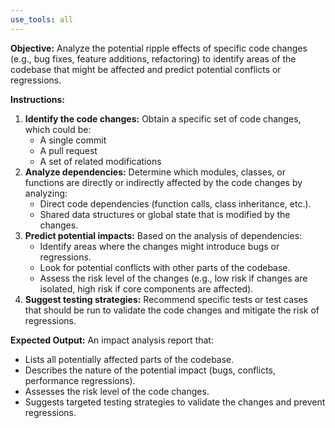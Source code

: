 ```yaml
---
use_tools: all
---
```

**Objective:** Analyze the potential ripple effects of specific code changes (e.g., bug fixes, feature additions, refactoring) to identify areas of the codebase that might be affected and predict potential conflicts or regressions.

**Instructions:**

1. **Identify the code changes:**  Obtain a specific set of code changes, which could be:
    - A single commit
    - A pull request
    - A set of related modifications
2. **Analyze dependencies:**  Determine which modules, classes, or functions are directly or indirectly affected by the code changes by analyzing:
    -  Direct code dependencies (function calls, class inheritance, etc.).
    -  Shared data structures or global state that is modified by the changes.
3. **Predict potential impacts:**  Based on the analysis of dependencies:
    -  Identify areas where the changes might introduce bugs or regressions.
    -  Look for potential conflicts with other parts of the codebase.
    -  Assess the risk level of the changes (e.g., low risk if changes are isolated, high risk if core components are affected).
4. **Suggest testing strategies:**  Recommend specific tests or test cases that should be run to validate the code changes and mitigate the risk of regressions.

**Expected Output:** An impact analysis report that:

-  Lists all potentially affected parts of the codebase.
-  Describes the nature of the potential impact (bugs, conflicts, performance regressions).
-  Assesses the risk level of the code changes.
- Suggests targeted testing strategies to validate the changes and prevent regressions.
